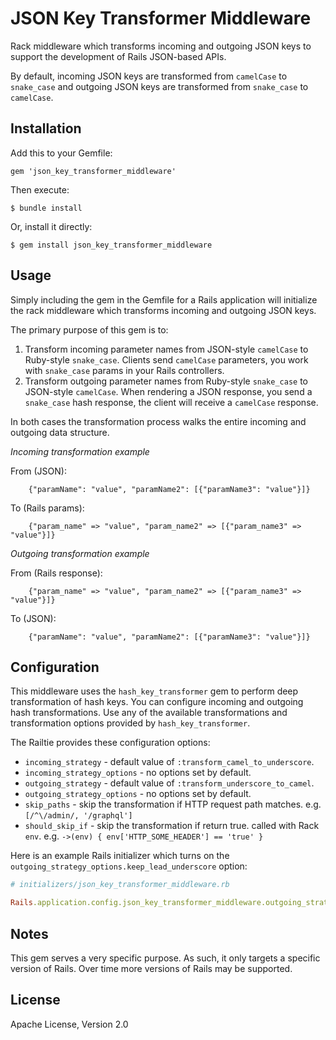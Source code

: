 # JSON Key Transformer Middleware

Rack middleware which transforms incoming and outgoing JSON keys to support the development of Rails JSON-based APIs.

By default, incoming JSON keys are transformed from `camelCase` to `snake_case` and outgoing JSON keys are transformed from `snake_case` to `camelCase`.

## Installation

Add this to your Gemfile:

    gem 'json_key_transformer_middleware'

Then execute:

    $ bundle install

Or, install it directly:

    $ gem install json_key_transformer_middleware

## Usage

Simply including the gem in the Gemfile for a Rails application will initialize the rack middleware which transforms incoming and outgoing JSON keys.

The primary purpose of this gem is to:

1. Transform incoming parameter names from JSON-style `camelCase` to Ruby-style `snake_case`. Clients send `camelCase` parameters, you work with `snake_case` params in your Rails controllers.
1. Transform outgoing parameter names from Ruby-style `snake_case` to JSON-style `camelCase`. When rendering a JSON response, you send a `snake_case` hash response, the client will receive a `camelCase` response.

In both cases the transformation process walks the entire incoming and outgoing data structure.

*Incoming transformation example*

From (JSON):

```
    {"paramName": "value", "paramName2": [{"paramName3": "value"}]}
```

To (Rails params):

```
    {"param_name" => "value", "param_name2" => [{"param_name3" => "value"}]}
```

*Outgoing transformation example*

From (Rails response):

```
    {"param_name" => "value", "param_name2" => [{"param_name3" => "value"}]}
```

To (JSON):

```
    {"paramName": "value", "paramName2": [{"paramName3": "value"}]}
```

## Configuration

This middleware uses the `hash_key_transformer` gem to perform deep transformation of hash keys. You can configure incoming and outgoing hash transformations. Use any of the available transformations and transformation options provided by `hash_key_transformer`.

The Railtie provides these configuration options:

* `incoming_strategy` - default value of `:transform_camel_to_underscore`.
* `incoming_strategy_options` - no options set by default.
* `outgoing_strategy` - default value of `:transform_underscore_to_camel`.
* `outgoing_strategy_options` - no options set by default.
* `skip_paths` - skip the transformation if HTTP request path matches. e.g. `[/^\/admin/, '/graphql']`
* `should_skip_if` - skip the transformation if return true. called with Rack `env`. e.g. `->(env) { env['HTTP_SOME_HEADER'] == 'true' }`

Here is an example Rails initializer which turns on the `outgoing_strategy_options.keep_lead_underscore` option:

```ruby
# initializers/json_key_transformer_middleware.rb

Rails.application.config.json_key_transformer_middleware.outgoing_strategy_options.keep_lead_underscore = true
```

## Notes

This gem serves a very specific purpose. As such, it only targets a specific version of Rails. Over time more versions of Rails may be supported.

## License

Apache License, Version 2.0
